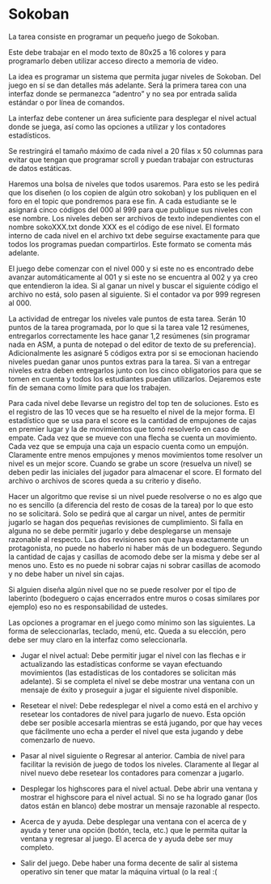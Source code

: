 # Sokoban
La tarea consiste en programar un pequeño juego de Sokoban.

Este debe trabajar en el modo texto de 80x25 a 16 colores y para programarlo deben utilizar acceso directo a memoria de video.

La idea es programar un sistema que permita jugar niveles de Sokoban. Del juego en sí se dan detalles más adelante. Será la primera tarea
con una interfaz donde se permanezca “adentro” y no sea por entrada salida estándar o por línea de comandos.

La interfaz debe contener un área suficiente para desplegar el nivel actual donde se juega, así como las opciones a utilizar y los contadores
estadísticos.

Se restringirá el tamaño máximo de cada nivel a 20 filas x 50 columnas para evitar que tengan que programar scroll y puedan trabajar con
estructuras de datos estáticas.

Haremos una bolsa de niveles que todos usaremos. Para esto se les pedirá que los diseñen (o los copien de algún otro sokoban) y los
publiquen en el foro en el topic que pondremos para ese fin. A cada estudiante se le asignará cinco códigos del 000 al 999 para que publique
sus niveles con ese nombre. Los niveles deben ser archivos de texto independientes con el nombre sokoXXX.txt donde XXX es el código de
ese nivel. El formato interno de cada nivel en el archivo txt debe seguirse exactamente para que todos los programas puedan compartirlos.
Este formato se comenta más adelante.

El juego debe comenzar con el nivel 000 y si este no es encontrado debe avanzar automáticamente al 001 y si este no se encuentra al 002 y
ya creo que entendieron la idea. Si al ganar un nivel y buscar el siguiente código el archivo no está, solo pasen al siguiente. Si el contador va
por 999 regresen al 000. 

La actividad de entregar los niveles vale puntos de esta tarea. Serán 10 puntos de la tarea programada, por lo que si la tarea vale 12
resúmenes, entregarlos correctamente les hace ganar 1,2 resúmenes (sin programar nada en ASM, a punta de notepad o del editor de texto
de su preferencia). Adicionalmente les asignaré 5 códigos extra por si se emocionan haciendo niveles puedan ganar unos puntos extras para
la tarea. Si van a entregar niveles extra deben entregarlos junto con los cinco obligatorios para que se tomen en cuenta y todos los
estudiantes puedan utilizarlos. Dejaremos este fin de semana como límite para que los trabajen. 

Para cada nivel debe llevarse un registro del top ten de soluciones. Esto es el registro de las 10 veces que se ha resuelto el nivel de la mejor
forma. El estadístico que se usa para el score es la cantidad de empujones de cajas en premier lugar y la de movimientos que tomó resolverlo
en caso de empate. Cada vez que se mueve con una flecha se cuenta un movimiento. Cada vez que se empuja una caja un espacio cuenta
como un empujón. Claramente entre menos empujones y menos movimientos tome resolver un nivel es un mejor score. Cuando se grabe un
score (resuelva un nivel) se deben pedir las iniciales del jugador para almacenar el score. El formato del archivo o archivos de scores queda a
su criterio y diseño.

Hacer un algoritmo que revise si un nivel puede resolverse o no es algo que no es sencillo (a diferencia del resto de cosas de la tarea) por lo
que esto no se solicitará. Solo se pedirá que al cargar un nivel, antes de permitir jugarlo se hagan dos pequeñas revisiones de cumplimiento.
Si falla en alguna no se debe permitir jugarlo y debe desplegarse un mensaje razonable al respecto. Las dos revisiones son que haya
exactamente un protagonista, no puede no haberlo ni haber más de un bodeguero. Segundo la cantidad de cajas y casillas de acomodo debe
ser la misma y debe ser al menos uno. Esto es no puede ni sobrar cajas ni sobrar casillas de acomodo y no debe haber un nivel sin cajas.

Si alguien diseña algún nivel que no se puede resolver por el tipo de laberinto (bodeguero o cajas encerrados entre muros o cosas similares
por ejemplo) eso no es responsabilidad de ustedes.

Las opciones a programar en el juego como mínimo son las siguientes. La forma de seleccionarlas, teclado, menú, etc. Queda a su elección,
pero debe ser muy claro en la interfaz como seleccionarla.

- Jugar el nivel actual: Debe permitir jugar el nivel con las flechas e ir actualizando las estadísticas conforme se vayan efectuando movimientos
(las estadísticas de los contadores se solicitan más adelante). Si se completa el nivel se debe mostrar una ventana con un mensaje de éxito y
proseguir a jugar el siguiente nivel disponible.

- Resetear el nivel: Debe redesplegar el nivel a como está en el archivo y resetear los contadores de nivel para jugarlo de nuevo. Esta opción
debe ser posible accesarla mientras se está jugando, por que hay veces que fácilmente uno echa a perder el nivel que esta jugando y debe
comenzarlo de nuevo.

- Pasar al nivel siguiente o Regresar al anterior. Cambia de nivel para facilitar la revisión de juego de todos los niveles. Claramente al llegar
al nivel nuevo debe resetear los contadores para comenzar a jugarlo.

- Desplegar los highscores para el nivel actual. Debe abrir una ventana y mostrar el highscore para el nivel actual. Si no se ha logrado ganar
(los datos están en blanco) debe mostrar un mensaje razonable al respecto.

- Acerca de y ayuda. Debe desplegar una ventana con el acerca de y ayuda y tener una opción (botón, tecla, etc.) que le permita quitar la
ventana y regresar al juego. El acerca de y ayuda debe ser muy completo.

- Salir del juego. Debe haber una forma decente de salir al sistema operativo sin tener que matar la máquina virtual (o la real :(

